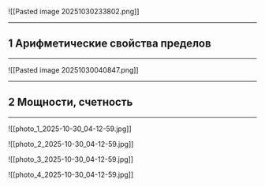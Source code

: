 ![[Pasted image 20251030233802.png]]

---
1 Арифметические свойства пределов
---
---
![[Pasted image 20251030040847.png]]

---
2 Мощности, счетность
---
---
![[photo_1_2025-10-30_04-12-59.jpg]]

![[photo_2_2025-10-30_04-12-59.jpg]]

![[photo_3_2025-10-30_04-12-59.jpg]]

![[photo_4_2025-10-30_04-12-59.jpg]]